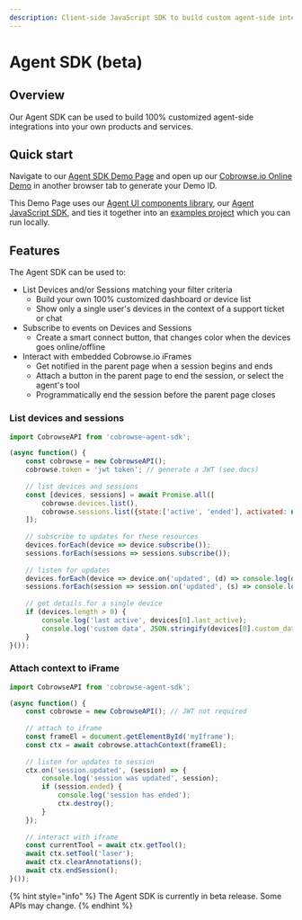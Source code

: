 ```yaml
---
description: Client-side JavaScript SDK to build custom agent-side integrations
---
```


# Agent SDK \(beta\)

## Overview

Our Agent SDK can be used to build 100% customized agent-side integrations into your own products and services. 

## Quick start

Navigate to our [Agent SDK Demo Page](https://cobrowse-agent-sdk-examples.cbrws.io/) and open up our [Cobrowse.io Online Demo](https://cobrowse.io/demo) in another browser tab to generate your Demo ID. 

This Demo Page uses our [Agent UI components library](https://github.com/cobrowseio/cobrowse-agent-ui), our [Agent JavaScript SDK](https://www.npmjs.com/package/cobrowse-agent-sdk), and ties it together into an [examples project](https://github.com/cobrowseio/cobrowse-agent-sdk-examples) which you can run locally. 

## Features

The Agent SDK can be used to:

* List Devices and/or Sessions matching your filter criteria
  * Build your own 100% customized dashboard or device list
  * Show only a single user's devices in the context of a support ticket or chat
* Subscribe to events on Devices and Sessions
  * Create a smart connect button, that changes color when the devices goes online/offline
* Interact with embedded Cobrowse.io iFrames
  * Get notified in the parent page when a session begins and ends
  * Attach a button in the parent page to end the session, or select the agent's tool
  * Programmatically end the session before the parent page closes

### List devices and sessions

```javascript
import CobrowseAPI from 'cobrowse-agent-sdk';

(async function() {
    const cobrowse = new CobrowseAPI();
    cobrowse.token = 'jwt token'; // generate a JWT (see docs)
    
    // list devices and sessions
    const [devices, sessions] = await Promise.all([
        cobrowse.devices.list(),
        cobrowse.sessions.list({state:['active', 'ended'], activated: new Date(0)})
    ]);
    
    // subscribe to updates for these resources
    devices.forEach(device => device.subscribe());
    sessions.forEach(sessions => sessions.subscribe());
    
    // listen for updates
    devices.forEach(device => device.on('updated', (d) => console.log(d)));
    sessions.forEach(session => session.on('updated', (s) => console.log(s)));
    
    // get details for a single device
    if (devices.length > 0) {
        console.log('last active', devices[0].last_active);
        console.log('custom data', JSON.stringify(devices[0].custom_data));
    }
}());
```

### Attach context to iFrame

```javascript
import CobrowseAPI from 'cobrowse-agent-sdk';

(async function() {
    const cobrowse = new CobrowseAPI(); // JWT not required
    
    // attach to iframe
    const frameEl = document.getElementById('myIframe');
    const ctx = await cobrowse.attachContext(frameEl);
    
    // listen for updates to session
    ctx.on('session.updated', (session) => {
        console.log('session was updated', session);
        if (session.ended) {
            console.log('session has ended');
            ctx.destroy();
        }
    });
    
    // interact with iframe
    const currentTool = await ctx.getTool();
    await ctx.setTool('laser');
    await ctx.clearAnnotations();
    await ctx.endSession();
}());
```

{% hint style="info" %}
The Agent SDK is currently in beta release. Some APIs may change.
{% endhint %}







